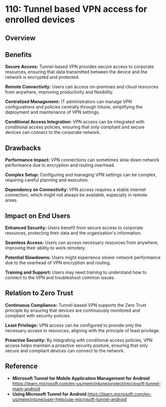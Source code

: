 # 110: Tunnel based VPN access for enrolled devices

## Overview

## Benefits

**Secure Access:** Tunnel-based VPN provides secure access to corporate resources, ensuring that data transmitted between the device and the network is encrypted and protected.

**Remote Connectivity:** Users can access on-premises and cloud resources from anywhere, improving productivity and flexibility.

**Centralized Management:** IT administrators can manage VPN configurations and policies centrally through Intune, simplifying the deployment and maintenance of VPN settings.

**Conditional Access Integration:** VPN access can be integrated with conditional access policies, ensuring that only compliant and secure devices can connect to the corporate network.

## Drawbacks

**Performance Impact:** VPN connections can sometimes slow down network performance due to encryption and routing overhead.

**Complex Setup:** Configuring and managing VPN settings can be complex, requiring careful planning and execution.

**Dependency on Connectivity:** VPN access requires a stable internet connection, which might not always be available, especially in remote areas.

## Impact on End Users

**Enhanced Security:** Users benefit from secure access to corporate resources, protecting their data and the organization's information.

**Seamless Access:** Users can access necessary resources from anywhere, improving their ability to work remotely.

**Potential Slowdowns:** Users might experience slower network performance due to the overhead of VPN encryption and routing.

**Training and Support:** Users may need training to understand how to connect to the VPN and troubleshoot common issues.

## Relation to Zero Trust

**Continuous Compliance:** Tunnel-based VPN supports the Zero Trust principle by ensuring that devices are continuously monitored and compliant with security policies.

**Least Privilege:** VPN access can be configured to provide only the necessary access to resources, aligning with the principle of least privilege.

**Proactive Security:** By integrating with conditional access policies, VPN access helps maintain a proactive security posture, ensuring that only secure and compliant devices can connect to the network.

## Reference

* **Microsoft Tunnel for Mobile Application Management for Android** https://learn.microsoft.com/en-us/mem/intune/protect/microsoft-tunnel-mam-android
* **Using Microsoft Tunnel for Android** https://learn.microsoft.com/en-us/mem/intune/user-help/use-microsoft-tunnel-android

